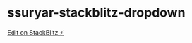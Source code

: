 # ssuryar-stackblitz-dropdown

[Edit on StackBlitz ⚡️](https://stackblitz.com/edit/stackblitz-starters-jmddqn)